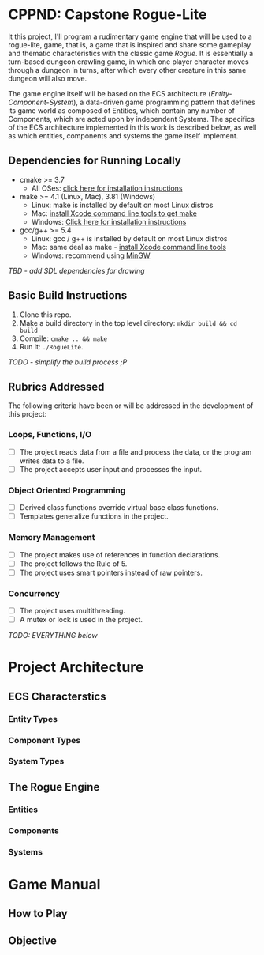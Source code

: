 # CPPND: Capstone Rogue-Lite

It this project, I'll program a rudimentary game engine that will be used to a rogue-lite, game, that is, a game that is inspired and share some gameplay and thematic characteristics with the classic game *Rogue*. It is essentially a turn-based dungeon crawling game, in which one player character moves through a dungeon in turns, after which every other creature in this same dungeon will also move.

The game engine itself will be based on the ECS architecture (*Entity-Component-System*), a data-driven game programming pattern that defines its game world as composed of Entities, which contain any number of Components, which are acted upon by independent Systems. The specifics of the ECS architecture implemented in this work is described below, as well as which entities, components and systems the game itself implement.

## Dependencies for Running Locally
* cmake >= 3.7
  * All OSes: [click here for installation instructions](https://cmake.org/install/)
* make >= 4.1 (Linux, Mac), 3.81 (Windows)
  * Linux: make is installed by default on most Linux distros
  * Mac: [install Xcode command line tools to get make](https://developer.apple.com/xcode/features/)
  * Windows: [Click here for installation instructions](http://gnuwin32.sourceforge.net/packages/make.htm)
* gcc/g++ >= 5.4
  * Linux: gcc / g++ is installed by default on most Linux distros
  * Mac: same deal as make - [install Xcode command line tools](https://developer.apple.com/xcode/features/)
  * Windows: recommend using [MinGW](http://www.mingw.org/)

*TBD - add SDL dependencies for drawing*

## Basic Build Instructions

1. Clone this repo.
2. Make a build directory in the top level directory: `mkdir build && cd build`
3. Compile: `cmake .. && make`
4. Run it: `./RogueLite`.

*TODO - simplify the build process ;P*

## Rubrics Addressed

The following criteria have been or will be addressed in the development of this project:

### Loops, Functions, I/O

- [ ] The project reads data from a file and process the data, or the program writes data to a file.
- [ ] The project accepts user input and processes the input.

### Object Oriented Programming

- [ ] Derived class functions override virtual base class functions.
- [ ] Templates generalize functions in the project.

### Memory Management

- [ ] The project makes use of references in function declarations.
- [ ] The project follows the Rule of 5.
- [ ] The project uses smart pointers instead of raw pointers.

### Concurrency

- [ ] The project uses multithreading.
- [ ] A mutex or lock is used in the project.

*TODO: EVERYTHING below*

# Project Architecture

## ECS Characterstics

### Entity Types

### Component Types

### System Types

## The Rogue Engine

### Entities

### Components

### Systems

# Game Manual

## How to Play

## Objective